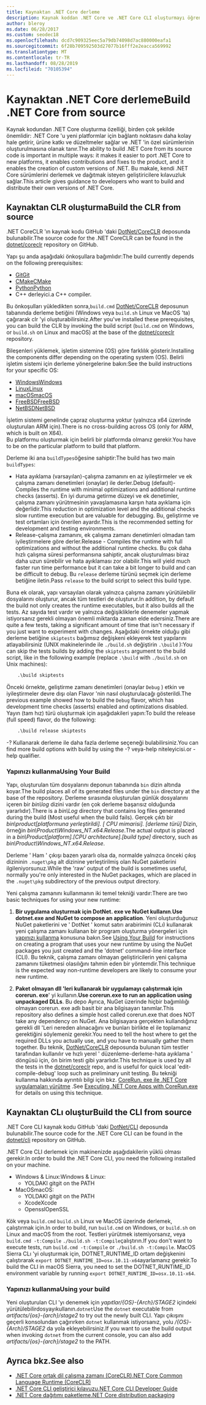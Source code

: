```yaml
---
title: Kaynaktan .NET Core derleme
description: Kaynak koddan .NET Core ve .NET Core CLI oluşturmayı öğrenin.
author: bleroy
ms.date: 06/28/2017
ms.custom: seodec18
ms.openlocfilehash: dcd7c909325eec5a79db74098d7ac880000eafa1
ms.sourcegitcommit: 6f28b709592503d27077b16fff2e2eacca569992
ms.translationtype: MT
ms.contentlocale: tr-TR
ms.lasthandoff: 08/28/2019
ms.locfileid: "70105394"
---
```

# <a name="build-net-core-from-source"></a><span data-ttu-id="b83c7-103">Kaynaktan .NET Core derleme</span><span class="sxs-lookup"><span data-stu-id="b83c7-103">Build .NET Core from source</span></span>

<span data-ttu-id="b83c7-104">Kaynak kodundan .NET Core oluşturma özelliği, birden çok şekilde önemlidir: .NET Core 'u yeni platformlar için bağlantı noktasını daha kolay hale getirir, ürüne katkı ve düzeltmeler sağlar ve .NET 'in özel sürümlerinin oluşturulmasına olanak tanır.</span><span class="sxs-lookup"><span data-stu-id="b83c7-104">The ability to build .NET Core from its source code is important in multiple ways: it makes it easier to port .NET Core to new platforms, it enables contributions and fixes to the product, and it enables the creation of custom versions of .NET.</span></span>
<span data-ttu-id="b83c7-105">Bu makale, kendi .NET Core sürümlerini derlemek ve dağıtmak isteyen geliştiricilere kılavuzluk sağlar.</span><span class="sxs-lookup"><span data-stu-id="b83c7-105">This article gives guidance to developers who want to build and distribute their own versions of .NET Core.</span></span>

## <a name="build-the-clr-from-source"></a><span data-ttu-id="b83c7-106">Kaynaktan CLR oluşturma</span><span class="sxs-lookup"><span data-stu-id="b83c7-106">Build the CLR from source</span></span>

<span data-ttu-id="b83c7-107">.NET CoreCLR 'ın kaynak kodu GitHub 'daki [DotNet/CoreCLR](https://github.com/dotnet/coreclr/) deposunda bulunabilir.</span><span class="sxs-lookup"><span data-stu-id="b83c7-107">The source code for the .NET CoreCLR can be found in the [dotnet/coreclr](https://github.com/dotnet/coreclr/) repository on GitHub.</span></span>

<span data-ttu-id="b83c7-108">Yapı şu anda aşağıdaki önkoşullara bağımlıdır:</span><span class="sxs-lookup"><span data-stu-id="b83c7-108">The build currently depends on the following prerequisites:</span></span>

- [<span data-ttu-id="b83c7-109">Git</span><span class="sxs-lookup"><span data-stu-id="b83c7-109">Git</span></span>](https://git-scm.com/)
- [<span data-ttu-id="b83c7-110">CMake</span><span class="sxs-lookup"><span data-stu-id="b83c7-110">CMake</span></span>](https://cmake.org/)
- [<span data-ttu-id="b83c7-111">Python</span><span class="sxs-lookup"><span data-stu-id="b83c7-111">Python</span></span>](https://www.python.org/)
- <span data-ttu-id="b83c7-112">C++ derleyici.</span><span class="sxs-lookup"><span data-stu-id="b83c7-112">a C++ compiler.</span></span>

<span data-ttu-id="b83c7-113">Bu önkoşulları yükledikten sonra,`build.cmd` [DotNet/CoreCLR](https://github.com/dotnet/coreclr/) deposunun tabanında derleme betiğini (Windows veya `build.sh` Linux ve MacOS 'ta) çağırarak clr 'yi oluşturabilirsiniz.</span><span class="sxs-lookup"><span data-stu-id="b83c7-113">After you've installed these prerequisites, you can build the CLR by invoking the build script (`build.cmd` on Windows, or `build.sh` on Linux and macOS) at the base of the [dotnet/coreclr](https://github.com/dotnet/coreclr/) repository.</span></span>

<span data-ttu-id="b83c7-114">Bileşenleri yüklemek, işletim sistemine (OS) göre farklılık gösterir.</span><span class="sxs-lookup"><span data-stu-id="b83c7-114">Installing the components differ depending on the operating system (OS).</span></span> <span data-ttu-id="b83c7-115">Belirli işletim sistemi için derleme yönergelerine bakın:</span><span class="sxs-lookup"><span data-stu-id="b83c7-115">See the build instructions for your specific OS:</span></span>

- [<span data-ttu-id="b83c7-116">Windows</span><span class="sxs-lookup"><span data-stu-id="b83c7-116">Windows</span></span>](https://github.com/dotnet/coreclr/blob/master/Documentation/building/windows-instructions.md)
- [<span data-ttu-id="b83c7-117">Linux</span><span class="sxs-lookup"><span data-stu-id="b83c7-117">Linux</span></span>](https://github.com/dotnet/coreclr/blob/master/Documentation/building/linux-instructions.md)
- [<span data-ttu-id="b83c7-118">macOS</span><span class="sxs-lookup"><span data-stu-id="b83c7-118">macOS</span></span>](https://github.com/dotnet/coreclr/blob/master/Documentation/building/osx-instructions.md)
- [<span data-ttu-id="b83c7-119">FreeBSD</span><span class="sxs-lookup"><span data-stu-id="b83c7-119">FreeBSD</span></span>](https://github.com/dotnet/coreclr/blob/master/Documentation/building/freebsd-instructions.md)
- [<span data-ttu-id="b83c7-120">NetBSD</span><span class="sxs-lookup"><span data-stu-id="b83c7-120">NetBSD</span></span>](https://github.com/dotnet/coreclr/blob/master/Documentation/building/netbsd-instructions.md)

<span data-ttu-id="b83c7-121">İşletim sistemi genelinde çapraz oluşturma yoktur (yalnızca x64 üzerinde oluşturulan ARM için).</span><span class="sxs-lookup"><span data-stu-id="b83c7-121">There is no cross-building across OS (only for ARM, which is built on X64).</span></span>  
<span data-ttu-id="b83c7-122">Bu platformu oluşturmak için belirli bir platformda olmanız gerekir.</span><span class="sxs-lookup"><span data-stu-id="b83c7-122">You have to be on the particular platform to build that platform.</span></span>  

<span data-ttu-id="b83c7-123">Derleme iki ana `buildTypes`öğesine sahiptir:</span><span class="sxs-lookup"><span data-stu-id="b83c7-123">The build has two main `buildTypes`:</span></span>

- <span data-ttu-id="b83c7-124">Hata ayıklama (varsayılan)-çalışma zamanını en az iyileştirmeler ve ek çalışma zamanı denetimleri (onaylar) ile derler.</span><span class="sxs-lookup"><span data-stu-id="b83c7-124">Debug (default)- Compiles the runtime with minimal optimizations and additional runtime checks (asserts).</span></span> <span data-ttu-id="b83c7-125">En iyi duruma getirme düzeyi ve ek denetimler, çalışma zamanı yürütmesinin yavaşlamasına karşın hata ayıklama için değerlidir.</span><span class="sxs-lookup"><span data-stu-id="b83c7-125">This reduction in optimization level and the additional checks slow runtime execution but are valuable for debugging.</span></span> <span data-ttu-id="b83c7-126">Bu, geliştirme ve test ortamları için önerilen ayardır.</span><span class="sxs-lookup"><span data-stu-id="b83c7-126">This is the recommended setting for development and testing environments.</span></span>
- <span data-ttu-id="b83c7-127">Release-çalışma zamanını, ek çalışma zamanı denetimleri olmadan tam iyileştirmelere göre derler.</span><span class="sxs-lookup"><span data-stu-id="b83c7-127">Release - Compiles the runtime with full optimizations and without the additional runtime checks.</span></span> <span data-ttu-id="b83c7-128">Bu çok daha hızlı çalışma süresi performansına sahiptir, ancak oluşturulması biraz daha uzun sürebilir ve hata ayıklaması zor olabilir.</span><span class="sxs-lookup"><span data-stu-id="b83c7-128">This will yield much faster run time performance but it can take a bit longer to build and can be difficult to debug.</span></span> <span data-ttu-id="b83c7-129">Bu `release` derleme türünü seçmek için derleme betiğine iletin.</span><span class="sxs-lookup"><span data-stu-id="b83c7-129">Pass `release` to the build script to select this build type.</span></span>

<span data-ttu-id="b83c7-130">Buna ek olarak, yapı varsayılan olarak yalnızca çalışma zamanı yürütülebilir dosyalarını oluşturur, ancak tüm testleri de oluşturur.</span><span class="sxs-lookup"><span data-stu-id="b83c7-130">In addition, by default the build not only creates the runtime executables, but it also builds all the tests.</span></span>
<span data-ttu-id="b83c7-131">Az sayıda test vardır ve yalnızca değişikliklerle denemeler yapmak istiyorsanız gerekli olmayan önemli miktarda zaman elde edersiniz.</span><span class="sxs-lookup"><span data-stu-id="b83c7-131">There are quite a few tests, taking a significant amount of time that isn't necessary if you just want to experiment with changes.</span></span>
<span data-ttu-id="b83c7-132">Aşağıdaki örnekte olduğu gibi derleme betiğine `skiptests` bağımsız değişkeni ekleyerek test yapılarını atlayabilirsiniz (UNIX makinelerinde ile `./build.sh` değiştirin `.\build` ):</span><span class="sxs-lookup"><span data-stu-id="b83c7-132">You can skip the tests builds by adding the `skiptests` argument to the build script, like in the following example (replace `.\build` with `./build.sh` on Unix machines):</span></span>

```bat
    .\build skiptests
```

<span data-ttu-id="b83c7-133">Önceki örnekte, geliştirme zamanı denetimleri (onaylar `Debug` ) etkin ve iyileştirmeler devre dışı olan Flavor 'nin nasıl oluşturulacağı gösterildi.</span><span class="sxs-lookup"><span data-stu-id="b83c7-133">The previous example showed how to build the `Debug` flavor, which has development time checks (asserts) enabled and optimizations disabled.</span></span> <span data-ttu-id="b83c7-134">Yayın (tam hız) türü oluşturmak için aşağıdakileri yapın:</span><span class="sxs-lookup"><span data-stu-id="b83c7-134">To build the release (full speed) flavor, do the following:</span></span>

```bat
    .\build release skiptests
```

<span data-ttu-id="b83c7-135">-? Kullanarak derleme ile daha fazla derleme seçeneği bulabilirsiniz.</span><span class="sxs-lookup"><span data-stu-id="b83c7-135">You can find more build options with build by using the -?</span></span> <span data-ttu-id="b83c7-136">veya-help niteleyicisi.</span><span class="sxs-lookup"><span data-stu-id="b83c7-136">or -help qualifier.</span></span>

### <a name="using-your-build"></a><span data-ttu-id="b83c7-137">Yapınızı kullanma</span><span class="sxs-lookup"><span data-stu-id="b83c7-137">Using Your Build</span></span>

<span data-ttu-id="b83c7-138">Yapı, oluşturulan tüm dosyalarını deponun tabanında `bin` dizin altında koyar.</span><span class="sxs-lookup"><span data-stu-id="b83c7-138">The build places all of its generated files under the `bin` directory at the base of the repository.</span></span>
<span data-ttu-id="b83c7-139">Derleme sırasında oluşturulan günlük dosyalarını içeren bir *bin\log* dizini vardır (en çok derleme başarısız olduğunda yararlıdır).</span><span class="sxs-lookup"><span data-stu-id="b83c7-139">There is a *bin\Log* directory that contains log files generated during the build (Most useful when the build fails).</span></span>
<span data-ttu-id="b83c7-140">Gerçek çıktı bir *bin\product\[platformuna yerleştirildi]. [ CPU mimarisi]. [derleme türü]* Dizin, örneğin *bin\Product\Windows_NT.x64.Release*.</span><span class="sxs-lookup"><span data-stu-id="b83c7-140">The actual output is placed in a *bin\Product\[platform].[CPU architecture].[build type]* directory, such as *bin\Product\Windows_NT.x64.Release*.</span></span>

<span data-ttu-id="b83c7-141">Derleme ' Ham ' çıkışı bazen yararlı olsa da, normalde yalnızca önceki çıkış dizininin `.nuget\pkg` alt dizinine yerleştirilmiş olan NuGet paketlerini ilgileniyorsunuz.</span><span class="sxs-lookup"><span data-stu-id="b83c7-141">While the 'raw' output of the build is sometimes useful, normally you're only interested in the NuGet packages, which are placed in the `.nuget\pkg` subdirectory of the previous output directory.</span></span>

<span data-ttu-id="b83c7-142">Yeni çalışma zamanını kullanmanın iki temel tekniği vardır:</span><span class="sxs-lookup"><span data-stu-id="b83c7-142">There are two basic techniques for using your new runtime:</span></span>

 1. <span data-ttu-id="b83c7-143">**Bir uygulama oluşturmak için DotNet. exe ve NuGet kullanın**.</span><span class="sxs-lookup"><span data-stu-id="b83c7-143">**Use dotnet.exe and NuGet to compose an application**.</span></span>
    <span data-ttu-id="b83c7-144">Yeni oluşturduğunuz NuGet paketlerini ve ' DotNet ' komut satırı arabirimini (CLı) kullanarak yeni çalışma zamanı kullanan bir program oluşturma yönergeleri için [yapınızı kullanma](https://github.com/dotnet/coreclr/blob/master/Documentation/workflow/UsingYourBuild.md) konusuna bakın.</span><span class="sxs-lookup"><span data-stu-id="b83c7-144">See [Using Your Build](https://github.com/dotnet/coreclr/blob/master/Documentation/workflow/UsingYourBuild.md) for instructions on creating a program that uses your new runtime by using the NuGet packages you just created and the 'dotnet' command-line interface (CLI).</span></span> <span data-ttu-id="b83c7-145">Bu teknik, çalışma zamanı olmayan geliştiricilerin yeni çalışma zamanını tüketmesi olasılığını tahmin eden bir yöntemdir.</span><span class="sxs-lookup"><span data-stu-id="b83c7-145">This technique is the expected way non-runtime developers are likely to consume your new runtime.</span></span>

 2. <span data-ttu-id="b83c7-146">**Paket olmayan dll 'leri kullanarak bir uygulamayı çalıştırmak için corerun. exe**' yi kullanın.</span><span class="sxs-lookup"><span data-stu-id="b83c7-146">**Use corerun.exe to run an application using unpackaged DLLs**.</span></span>
    <span data-ttu-id="b83c7-147">Bu depo Ayrıca, NuGet üzerinde hiçbir bağımlılığı olmayan corerun. exe adlı basit bir ana bilgisayarı tanımlar.</span><span class="sxs-lookup"><span data-stu-id="b83c7-147">This repository also defines a simple host called corerun.exe that does NOT take any dependency on NuGet.</span></span>
    <span data-ttu-id="b83c7-148">Ana bilgisayara gerçekten kullandığınız gerekli dll 'Leri nereden alınacağını ve bunları birlikte el ile toplamanız gerektiğini söylemeniz gerekir.</span><span class="sxs-lookup"><span data-stu-id="b83c7-148">You need to tell the host where to get the required DLLs you actually use, and you have to manually gather them together.</span></span>
    <span data-ttu-id="b83c7-149">Bu teknik, [DotNet/CoreCLR](https://github.com/dotnet/coreclr) deposunda bulunan tüm testler tarafından kullanılır ve hızlı yerel ' düzenleme-derleme-hata ayıklama ' döngüsü için, ön birim testi gibi yararlıdır.</span><span class="sxs-lookup"><span data-stu-id="b83c7-149">This technique is used by all the tests in the [dotnet/coreclr](https://github.com/dotnet/coreclr) repo, and is useful for quick local 'edit-compile-debug' loop such as preliminary unit testing.</span></span>
    <span data-ttu-id="b83c7-150">Bu tekniği kullanma hakkında ayrıntılı bilgi için bkz. [CoreRun. exe ile .NET Core uygulamaları yürütme](https://github.com/dotnet/coreclr/blob/master/Documentation/workflow/UsingCoreRun.md) .</span><span class="sxs-lookup"><span data-stu-id="b83c7-150">See [Executing .NET Core Apps with CoreRun.exe](https://github.com/dotnet/coreclr/blob/master/Documentation/workflow/UsingCoreRun.md) for details on using this technique.</span></span>

## <a name="build-the-cli-from-source"></a><span data-ttu-id="b83c7-151">Kaynaktan CLı oluştur</span><span class="sxs-lookup"><span data-stu-id="b83c7-151">Build the CLI from source</span></span>

<span data-ttu-id="b83c7-152">.NET Core CLI kaynak kodu GitHub 'daki [DotNet/CLI](https://github.com/dotnet/cli/) deposunda bulunabilir.</span><span class="sxs-lookup"><span data-stu-id="b83c7-152">The source code for the .NET Core CLI can be found in the [dotnet/cli](https://github.com/dotnet/cli/) repository on GitHub.</span></span>

<span data-ttu-id="b83c7-153">.NET Core CLI derlemek için makinenizde aşağıdakilerin yüklü olması gerekir.</span><span class="sxs-lookup"><span data-stu-id="b83c7-153">In order to build the .NET Core CLI, you need the following installed on your machine.</span></span>

- <span data-ttu-id="b83c7-154">Windows & Linux:</span><span class="sxs-lookup"><span data-stu-id="b83c7-154">Windows & Linux:</span></span>
  - <span data-ttu-id="b83c7-155">YOLDAKI git</span><span class="sxs-lookup"><span data-stu-id="b83c7-155">git on the PATH</span></span>
- <span data-ttu-id="b83c7-156">MacOS</span><span class="sxs-lookup"><span data-stu-id="b83c7-156">macOS:</span></span>
  - <span data-ttu-id="b83c7-157">YOLDAKI git</span><span class="sxs-lookup"><span data-stu-id="b83c7-157">git on the PATH</span></span>
  - <span data-ttu-id="b83c7-158">Xcode</span><span class="sxs-lookup"><span data-stu-id="b83c7-158">Xcode</span></span>
  - <span data-ttu-id="b83c7-159">Openssl</span><span class="sxs-lookup"><span data-stu-id="b83c7-159">OpenSSL</span></span>

<span data-ttu-id="b83c7-160">Kök veya `build.cmd` `build.sh` Linux ve MacOS üzerinde derlemek, çalıştırmak için.</span><span class="sxs-lookup"><span data-stu-id="b83c7-160">In order to build, run `build.cmd` on Windows, or `build.sh` on Linux and macOS from the root.</span></span> <span data-ttu-id="b83c7-161">Testleri yürütmek istemiyorsanız, veya `build.cmd -t:Compile` `./build.sh -t:Compile`çalıştırın.</span><span class="sxs-lookup"><span data-stu-id="b83c7-161">If you don't want to execute tests, run `build.cmd -t:Compile` or `./build.sh -t:Compile`.</span></span> <span data-ttu-id="b83c7-162">MacOS Sierra CLı 'yi oluşturmak için, DOTNET_RUNTIME_ID ortam değişkenini çalıştırarak `export DOTNET_RUNTIME_ID=osx.10.11-x64`ayarlamanız gerekir.</span><span class="sxs-lookup"><span data-stu-id="b83c7-162">To build the CLI in macOS Sierra, you need to set the DOTNET_RUNTIME_ID environment variable by running `export DOTNET_RUNTIME_ID=osx.10.11-x64`.</span></span>

### <a name="using-your-build"></a><span data-ttu-id="b83c7-163">Yapınızı kullanma</span><span class="sxs-lookup"><span data-stu-id="b83c7-163">Using your build</span></span>

<span data-ttu-id="b83c7-164">Yeni oluşturulan CLI 'yı denemek için *yapıtlar/{OS}-{Arch}/STAGE2* içindeki yürütülebilirdosyayıkullanın.`dotnet`</span><span class="sxs-lookup"><span data-stu-id="b83c7-164">Use the `dotnet` executable from *artifacts/{os}-{arch}/stage2* to try out the newly built CLI.</span></span> <span data-ttu-id="b83c7-165">Yapı çıkışını geçerli konsolundan çağırırken `dotnet` kullanmak istiyorsanız, yolu */{OS}-{Arch}/STAGE2* da yola ekleyebilirsiniz.</span><span class="sxs-lookup"><span data-stu-id="b83c7-165">If you want to use the build output when invoking `dotnet` from the current console, you can also add *artifacts/{os}-{arch}/stage2* to the PATH.</span></span>

## <a name="see-also"></a><span data-ttu-id="b83c7-166">Ayrıca bkz.</span><span class="sxs-lookup"><span data-stu-id="b83c7-166">See also</span></span>

- [<span data-ttu-id="b83c7-167">.NET Core ortak dil çalışma zamanı (CoreCLR)</span><span class="sxs-lookup"><span data-stu-id="b83c7-167">.NET Core Common Language Runtime (CoreCLR)</span></span>](https://github.com/dotnet/coreclr/blob/master/README.md)
- [<span data-ttu-id="b83c7-168">.NET Core CLI geliştirici kılavuzu</span><span class="sxs-lookup"><span data-stu-id="b83c7-168">.NET Core CLI Developer Guide</span></span>](https://github.com/dotnet/cli/blob/master/Documentation/project-docs/developer-guide.md)
- [<span data-ttu-id="b83c7-169">.NET Core dağıtımı paketleme</span><span class="sxs-lookup"><span data-stu-id="b83c7-169">.NET Core distribution packaging</span></span>](./distribution-packaging.md)
